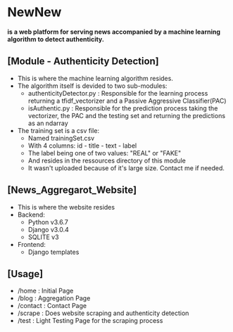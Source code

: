# NewNew 
**is a web platform for serving news accompanied by a machine learning algorithm to detect authenticity.**


[Module - Authenticity Detection]
---
- This is where the machine learning algorithm resides.
- The algorithm itself is devided to two sub-modules:
    + authenticityDetector.py : Responsible for the learning process returning a tfidf_vectorizer and a Passive Aggressive Classifier(PAC)
    + isAuthentic.py : Responsible for the prediction process taking the vectorizer, the PAC and the testing set and returning the predictions as an ndarray 
- The training set is a csv file:
    + Named trainingSet.csv
    + With 4 columns: id - title - text - label
    + The label being one of two values: "REAL" or "FAKE"
    + And resides in the ressources directory of this module
    + It wasn't uploaded because of it's large size. Contact me if needed.


[News_Aggregarot_Website]
---
- This is where the website resides
- Backend:
    + Python v3.6.7
    + Django v3.0.4
    + SQLITE v3
- Frontend:
    + Django templates


[Usage]
---
- /home     : Initial Page
- /blog     : Aggregation Page
- /contact  : Contact Page
- /scrape   : Does website scraping and authenticity detection
- /test     : Light Testing Page for the scraping process
